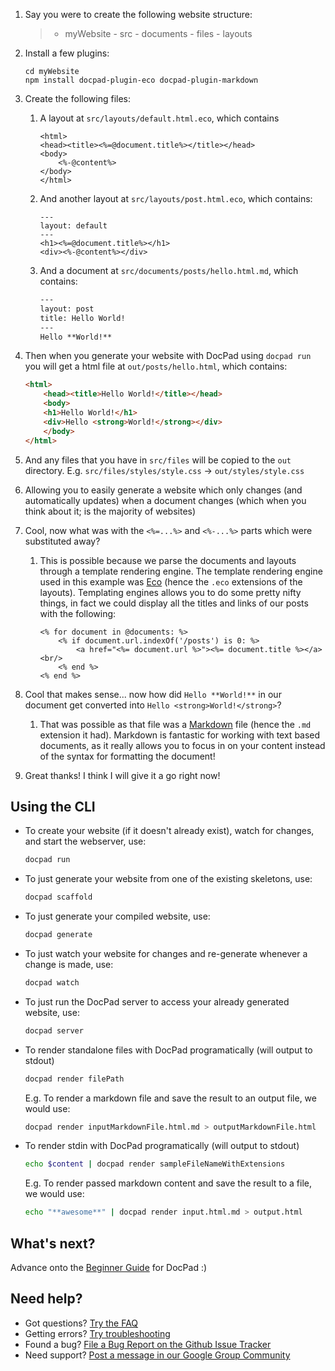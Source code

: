 1. Say you were to create the following website structure:

	> - myWebsite
		- src
		     - documents
		     - files
		     - layouts

1. Install a few plugins:

	```
	cd myWebsite
	npm install docpad-plugin-eco docpad-plugin-markdown
	```

1. Create the following files:

	1. A layout at `src/layouts/default.html.eco`, which contains

		``` erb
		<html>
		<head><title><%=@document.title%></title></head>
		<body>
			<%-@content%>
		</body>
		</html>
		```

	2. And another layout at `src/layouts/post.html.eco`, which contains:

		``` erb
		---
		layout: default
		---
		<h1><%=@document.title%></h1>
		<div><%-@content%></div>
		```

	3. And a document at `src/documents/posts/hello.html.md`, which contains:

		``` html
		---
		layout: post
		title: Hello World!
		---
		Hello **World!**
		```

1. Then when you generate your website with DocPad using `docpad run` you will get a html file at `out/posts/hello.html`, which contains:

	``` html
	<html>
		<head><title>Hello World!</title></head>
		<body>
		<h1>Hello World!</h1>
		<div>Hello <strong>World!</strong></div>
		</body>
	</html>
	```

1. And any files that you have in `src/files` will be copied to the `out` directory. E.g. `src/files/styles/style.css` -> `out/styles/style.css`

1. Allowing you to easily generate a website which only changes (and automatically updates) when a document changes (which when you think about it; is the majority of websites)

1. Cool, now what was with the `<%=...%>` and `<%-...%>` parts which were substituted away?

	1. This is possible because we parse the documents and layouts through a template rendering engine. The template rendering engine used in this example was [Eco](https://github.com/sstephenson/eco) (hence the `.eco` extensions of the layouts). Templating engines allows you to do some pretty nifty things, in fact we could display all the titles and links of our posts with the following:
		
		``` erb
		<% for document in @documents: %>
			<% if document.url.indexOf('/posts') is 0: %>
				<a href="<%= document.url %>"><%= document.title %></a><br/>
			<% end %>
		<% end %>
		```

1. Cool that makes sense... now how did `Hello **World!**` in our document get converted into `Hello <strong>World!</strong>`?

	1. That was possible as that file was a [Markdown](http://daringfireball.net/projects/markdown/basics) file (hence the `.md` extension it had). Markdown is fantastic for working with text based documents, as it really allows you to focus in on your content instead of the syntax for formatting the document!

1. Great thanks! I think I will give it a go right now!



## Using the CLI



- To create your website (if it doesn't already exist), watch for changes, and start the webserver, use:
	
	``` bash
	docpad run
	```

- To just generate your website from one of the existing skeletons, use:

	``` bash
	docpad scaffold
	```

- To just generate your compiled website, use:

	``` bash
	docpad generate
	```

- To just watch your website for changes and re-generate whenever a change is made, use:

	``` bash
	docpad watch
	```

- To just run the DocPad server to access your already generated website, use:

	``` bash
	docpad server
	```

- To render standalone files with DocPad programatically (will output to stdout)

	``` bash
	docpad render filePath
	```

	E.g. To render a markdown file and save the result to an output file, we would use:
	
	``` bash
	docpad render inputMarkdownFile.html.md > outputMarkdownFile.html
	```

- To render stdin with DocPad programatically (will output to stdout)

	``` bash
	echo $content | docpad render sampleFileNameWithExtensions
	```

	E.g. To render passed markdown content and save the result to a file, we would use:
	
	``` bash
	echo "**awesome**" | docpad render input.html.md > output.html
	```

## What's next?
Advance onto the [Beginner Guide](https://github.com/bevry/docpad/wiki/Beginner-Guide) for DocPad :)

## Need help?

- Got questions? [Try the FAQ](https://github.com/bevry/docpad/wiki/FAQ)
- Getting errors? [Try troubleshooting](https://github.com/bevry/docpad/wiki/Troubleshooting)
- Found a bug? [File a Bug Report on the Github Issue Tracker](https://github.com/bevry/docpad/issues)
- Need support? [Post a message in our Google Group Community](https://groups.google.com/forum/#!forum/docpad)